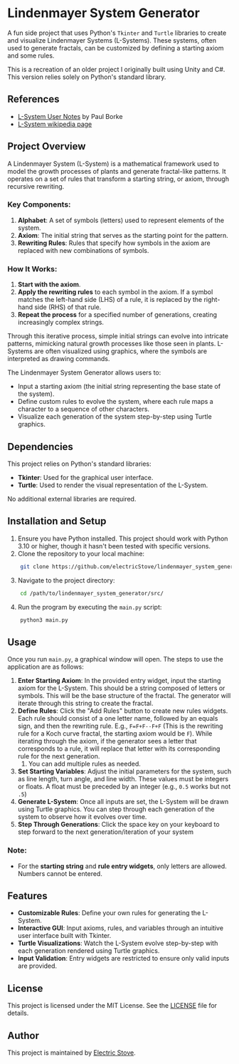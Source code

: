 # Lindenmayer System Generator

A fun side project that uses Python's `Tkinter` and `Turtle` libraries to create and visualize Lindenmayer Systems (L-Systems). These systems, often used to generate fractals, can be customized by defining a starting axiom and some rules.

This is a recreation of an older project I originally built using Unity and C#. This version relies solely on Python's standard library.

## References
- [L-System User Notes](https://paulbourke.net/fractals/lsys/) by Paul Borke
- [L-System wikipedia page](https://en.wikipedia.org/wiki/L-system)

## Project Overview

A Lindenmayer System (L-System) is a mathematical framework used to model the growth processes of plants and generate fractal-like patterns. It operates on a set of rules that transform a starting string, or axiom, through recursive rewriting.

### Key Components:
1. **Alphabet**: A set of symbols (letters) used to represent elements of the system.
2. **Axiom**: The initial string that serves as the starting point for the pattern.
3. **Rewriting Rules**: Rules that specify how symbols in the axiom are replaced with new combinations of symbols.

### How It Works:
1. **Start with the axiom**.
2. **Apply the rewriting rules** to each symbol in the axiom. If a symbol matches the left-hand side (LHS) of a rule, it is replaced by the right-hand side (RHS) of that rule.
3. **Repeat the process** for a specified number of generations, creating increasingly complex strings.

Through this iterative process, simple initial strings can evolve into intricate patterns, mimicking natural growth processes like those seen in plants. L-Systems are often visualized using graphics, where the symbols are interpreted as drawing commands.

The Lindenmayer System Generator allows users to:
- Input a starting axiom (the initial string representing the base state of the system).
- Define custom rules to evolve the system, where each rule maps a character to a sequence of other characters.
- Visualize each generation of the system step-by-step using Turtle graphics.
<!--
A Lindenmayer System (L-System) is a formal grammar used to model the growth of plants and fractals through recursive string rewriting, producing complex patterns from simple rules. The grammar consists of an alphabet of letters and symbols, rewriting rules, and a starting string or axiom. The rules and axiom must consist of letters and symbols from the alphabet, some letters and symbols of the alphabet will have a predefined meaning (like move forward or turn right), every other one will be a user defined rewriting rule. These predefined members of the alphabet will be how the L-System is drawn. Rewriting rules are made up of a left-hand side (LHS) and a right-hand side (RHS). The axiom is iterated through until it finds a letter that matches the LHS of a rule. This letter is then replaced with the RHS of that corresponding rule for the next generation. The LHS of a rule can be a predefined member of the alphabet, this will not change what it does.
-->
## Dependencies

This project relies on Python's standard libraries:

- **Tkinter**: Used for the graphical user interface.
- **Turtle**: Used to render the visual representation of the L-System.

No additional external libraries are required.

## Installation and Setup

1. Ensure you have Python installed. This project should work with Python 3.10 or higher, though it hasn't been tested with specific versions.
2. Clone the repository to your local machine:
```bash
    git clone https://github.com/electricStove/lindenmayer_system_generator.git
```
3. Navigate to the project directory:
```bash
    cd /path/to/lindenmayer_system_generator/src/
```
4. Run the program by executing the `main.py` script:
```bash
    python3 main.py
```

## Usage

Once you run `main.py`, a graphical window will open. The steps to use the application are as follows:

1. **Enter Starting Axiom**: In the provided entry widget, input the starting axiom for the L-System. This should be a string composed of letters or symbols. This will be the base structure of the fractal. The generator will iterate through this string to create the fractal.
2. **Define Rules**: Click the "Add Rules" button to create new rules widgets. Each rule should consist of a one letter name, followed by an equals sign, and then the rewriting rule. E.g., `F=F+F--F+F` (This is the rewriting rule for a Koch curve fractal, the starting axiom would be `F`). While iterating through the axiom, if the generator sees a letter that corresponds to a rule, it will replace that letter with its corresponding rule for the next generation.
   1. You can add multiple rules as needed.
4. **Set Starting Variables**: Adjust the initial parameters for the system, such as line length, turn angle, and line width. These values must be integers or floats. A float must be preceded by an integer (e.g., `0.5` works but not `.5`)
5. **Generate L-System**: Once all inputs are set, the L-System will be drawn using Turtle graphics. You can step through each generation of the system to observe how it evolves over time.
6. **Step Through Generations**: Click the space key on your keyboard to step forward to the next generation/iteration of your system

### Note:
- For the **starting string** and **rule entry widgets**, only letters are allowed. Numbers cannot be entered.

## Features

- **Customizable Rules**: Define your own rules for generating the L-System.
- **Interactive GUI**: Input axioms, rules, and variables through an intuitive user interface built with Tkinter.
- **Turtle Visualizations**: Watch the L-System evolve step-by-step with each generation rendered using Turtle graphics.
- **Input Validation**: Entry widgets are restricted to ensure only valid inputs are provided.

## License

This project is licensed under the MIT License. See the [LICENSE](./LICENSE) file for details.

## Author

This project is maintained by [Electric Stove](https://github.com/electricStove).

